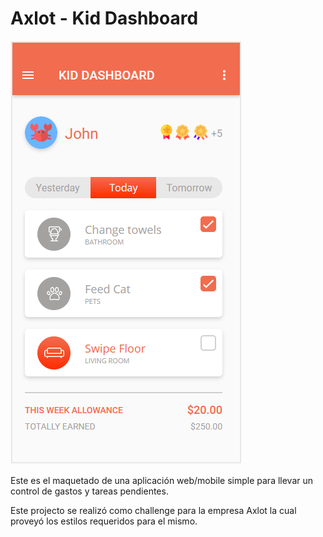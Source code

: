 # Axlot - Kid Dashboard

![Kid Dashboard capture](./assets/readme/axlot.png)

Este es el maquetado de una aplicación web/mobile simple para llevar un control de gastos y tareas pendientes.

Este projecto se realizó como challenge para la empresa Axlot la cual proveyó los estilos requeridos para el mismo.
